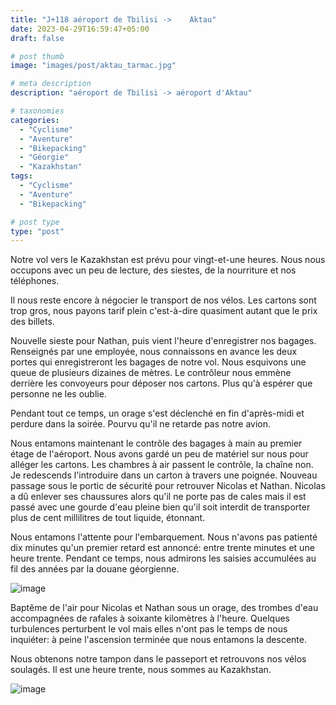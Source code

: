 ```yaml
---
title: "J+118 aéroport de Tbilisi ->	Aktau"
date: 2023-04-29T16:59:47+05:00
draft: false

# post thumb
image: "images/post/aktau_tarmac.jpg"

# meta description
description: "aéroport de Tbilisi -> aéroport d'Aktau" 

# taxonomies
categories:
  - "Cyclisme" 
  - "Aventure" 
  - "Bikepacking"
  - "Géorgie" 
  - "Kazakhstan" 
tags:
  - "Cyclisme" 
  - "Aventure" 
  - "Bikepacking" 

# post type
type: "post"
---
```


Notre vol vers le Kazakhstan est prévu pour vingt-et-une heures. Nous nous occupons avec un peu de lecture, des siestes, de la nourriture et nos téléphones. 

Il nous reste encore à négocier le transport de nos vélos. Les cartons sont trop gros, nous payons tarif plein c'est-à-dire quasiment autant que le prix des billets. 

Nouvelle sieste pour Nathan, puis vient l'heure d'enregistrer nos bagages. Renseignés par une employée, nous connaissons en avance les deux portes qui enregistreront les bagages de notre vol. Nous esquivons une queue de plusieurs dizaines de mètres. Le contrôleur nous emmène derrière les convoyeurs pour déposer nos cartons. Plus qu'à espérer que personne ne les oublie. 

Pendant tout ce temps, un orage s'est déclenché en fin d'après-midi et perdure dans la soirée. Pourvu qu'il ne retarde pas notre avion. 

Nous entamons maintenant le contrôle des bagages à main au premier étage de l'aéroport. Nous avons gardé un peu de matériel sur nous pour alléger les cartons. Les chambres à air passent le contrôle, la chaîne non. Je redescends l'introduire dans un carton à travers une poignée. Nouveau passage sous le portic de sécurité pour retrouver Nicolas et Nathan. Nicolas a dû enlever ses chaussures alors qu'il ne porte pas de cales mais il est passé avec une gourde d'eau pleine bien qu'il soit interdit de transporter plus de cent millilitres de tout liquide, étonnant.

Nous entamons l'attente pour l'embarquement. Nous n'avons pas patienté dix minutes qu'un premier retard est annoncé: entre trente minutes et une heure trente. Pendant ce temps, nous admirons les saisies accumulées au fil des années par la douane géorgienne. 

![image](../../images/post/aktau_saisie.jpg)

Baptême de l'air pour Nicolas et Nathan sous un orage, des trombes d'eau accompagnées de rafales à soixante kilomètres à l'heure. Quelques turbulences perturbent le vol mais elles n'ont pas le temps de nous inquiéter: à peine l'ascension terminée que nous entamons la descente. 

Nous obtenons notre tampon dans le passeport et retrouvons nos vélos soulagés. Il est une heure trente, nous sommes au Kazakhstan. 

![image](../../images/post/aktau_drapeau.jpg)

